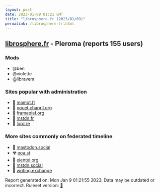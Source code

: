 ```yaml
---
layout: post
date: 2023-01-09 01:21 GMT
title: "librosphere.fr (2023/01/09)"
permalink: /librosphere-fr.html
---
```



## [librosphere.fr](https://librosphere.fr) - Pleroma (reports 155 users)

### Mods
 * @ben
 * @violette
 * @libravem

### Sites popular with administration

* 🐘 [mamot.fr](/mamot-fr.html)
* 🐘 [pouet.chapril.org](/pouet-chapril-org.html)
* 🐘 [framapiaf.org](/framapiaf-org.html)
* 🐘 [mstdn.fr](/mstdn-fr.html)
* 🚫 [lord.re](/lord-re.html)

### More sites commonly on federated timeline

* 🐘 [mastodon.social](/mastodon-social.html)
* ☢️ [poa.st](/poa-st.html)
* 🚫 [eientei.org](/eientei-org.html)
* 🐘 [mstdn.social](/mstdn-social.html)
* 🐘 [writing.exchange](/writing-exchange.html)

Report generated on: Mon Jan  9 01:21:55 2023. Data may be outdated or incorrect.
Ruleset version: [🏀](/version-basketball)
